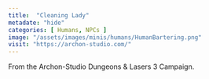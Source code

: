 ```yaml
---
title:  "Cleaning Lady"
metadate: "hide"
categories: [ Humans, NPCs ]
image: "/assets/images/minis/humans/HumanBartering.png"
visit: "https://archon-studio.com/"
---
```

From the Archon-Studio Dungeons & Lasers 3 Campaign.